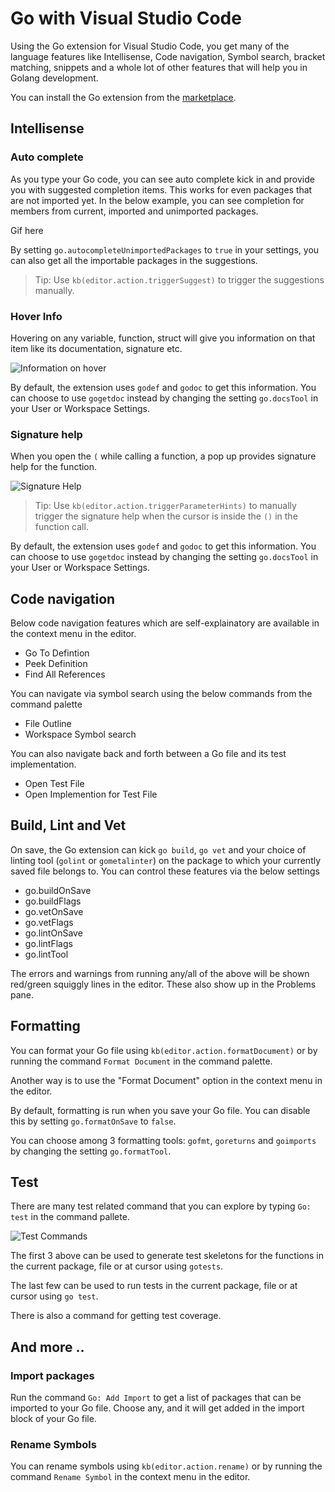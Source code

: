 # Go with Visual Studio Code

Using the Go extension for Visual Studio Code, you get many of the language 
features like Intellisense, Code navigation, Symbol search, bracket matching, 
snippets and a whole lot of other features that will help you in Golang development.

You can install the Go extension from the [marketplace](https://marketplace.visualstudio.com/items?itemName=lukehoban.Go).

## Intellisense

### Auto complete
As you type your Go code, you can see auto complete kick in and provide you with suggested
completion items. This works for even packages that are not imported yet. In the below example,
you can see completion for members from current, imported and unimported packages.

Gif here

By setting `go.autocompleteUnimportedPackages` to `true` in your settings, you can also
get all the importable packages in the suggestions. 

> Tip: Use `kb(editor.action.triggerSuggest)` to trigger the suggestions manually.

### Hover Info
Hovering on any variable, function, struct will give you information on that item like
its documentation, signature etc. 

![Information on hover](images/go/hover.png)

By default, the extension uses `godef` and `godoc` to get this information. 
You can choose to use `gogetdoc` instead by changing the setting `go.docsTool` in your User or Workspace Settings.

### Signature help
When you open the `(` while calling a function, a pop up provides signature help for the function.

![Signature Help](images/go/signaturehelp.png)

>Tip: Use `kb(editor.action.triggerParameterHints)` to manually trigger the signature help when the
cursor is inside the `()` in the function call.

By default, the extension uses `godef` and `godoc` to get this information. 
You can choose to use `gogetdoc` instead by changing the setting `go.docsTool` in your User or Workspace Settings.

## Code navigation

Below code navigation features which are self-explainatory are available in the context menu in the editor.

- Go To Defintion
- Peek Definition
- Find All References

You can navigate via symbol search using the below commands from the command palette

- File Outline
- Workspace Symbol search

You can also navigate back and forth between a Go file and its test implementation. 

- Open Test File
- Open Implemention for Test File

## Build, Lint and Vet

On save, the Go extension can kick `go build`, `go vet` and your choice of linting tool (`golint` or `gometalinter`) on the package to which your currently saved file belongs to. You can control these features via the below settings
- go.buildOnSave
- go.buildFlags
- go.vetOnSave
- go.vetFlags
- go.lintOnSave
- go.lintFlags
- go.lintTool

The errors and warnings from running any/all of the above will be shown red/green squiggly lines in the editor. These also show up in the Problems pane.

## Formatting

You can format your Go file using `kb(editor.action.formatDocument)` or by running the command `Format Document` in the command palette. 

Another way is to use the "Format Document" option in the context menu in the editor.

By default, formatting is run when you save your Go file. You can disable this by setting `go.formatOnSave` to `false`.

You can choose among 3 formatting tools: `gofmt`, `goreturns` and `goimports` by changing the setting `go.formatTool`.

## Test

There are many test related command that you can explore by typing `Go: test` in the command pallete. 

![Test Commands](images/go/testcommands.png)

The first 3 above can be used to generate test skeletons for the functions in the current package, file or at cursor using `gotests`.

The last few can be used to run tests in the current package, file or at cursor using `go test`.

There is also a command for getting test coverage.

## And more ..

### Import packages

Run the command `Go: Add Import` to get a list of packages that can be imported to your Go file.
Choose any, and it will get added in the import block of your Go file.

### Rename Symbols

You can rename symbols using `kb(editor.action.rename)` or by running the command `Rename Symbol` in the context menu in the editor.





